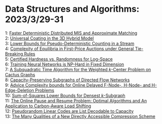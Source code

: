 # Data Structures and Algorithms: 2023/3/29-31  
1: [Faster Deterministic Distributed MIS and Approximate Matching](https://doi.org/10.48550/arXiv.2303.16043)  
2: [Universal Coating in the 3D Hybrid Model](https://doi.org/10.48550/arXiv.2303.16180)  
3: [Lower Bounds for Pseudo-Deterministic Counting in a Stream](https://doi.org/10.48550/arXiv.2303.16287)  
4: [Complexity of Equilibria in First-Price Auctions under General  Tie-Breaking Rules](https://doi.org/10.48550/arXiv.2303.16388)  
5: [Certified Hardness vs. Randomness for Log-Space](https://doi.org/10.48550/arXiv.2303.16413)  
6: [Training Neural Networks is NP-Hard in Fixed Dimension](https://doi.org/10.48550/arXiv.2303.17045)  
7: [A Subquadratic Time Algorithm for the Weighted $k$-Center Problem on  Cactus Graphs](https://doi.org/10.48550/arXiv.2303.17204)  
8: [Capacity-Preserving Subgraphs of Directed Flow Networks](https://doi.org/10.48550/arXiv.2303.17274)  
9: [Advice Complexity bounds for Online Delayed F-Node-, H-Node- and  H-Edge-Deletion Problems](https://doi.org/10.48550/arXiv.2303.17346)  
10: [Sum-of-Squares Lower Bounds for Densest $k$-Subgraph](https://doi.org/10.48550/arXiv.2303.17506)  
11: [The Online Pause and Resume Problem: Optimal Algorithms and An  Application to Carbon-Aware Load Shifting](https://doi.org/10.48550/arXiv.2303.17551)  
12: [Pseudorandom Linear Codes are List Decodable to Capacity](https://doi.org/10.48550/arXiv.2303.17554)  
13: [The Many Qualities of a New Directly Accessible Compression Scheme](https://doi.org/10.48550/arXiv.2303.18063)  